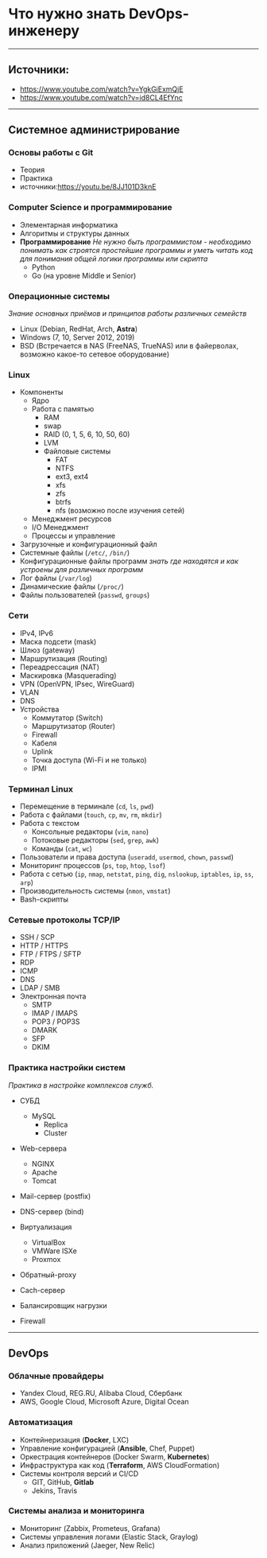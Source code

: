 # Что нужно знать DevOps-инженеру

---
## Источники:
+ https://www.youtube.com/watch?v=YgkGiExmQjE
+ https://www.youtube.com/watch?v=id8CL4EfYnc

---

## Системное администрирование

### Основы работы с Git
+ Теория
+ Практика
+ источники:https://youtu.be/8JJ101D3knE

### Computer Science и программирование
+ Элементарная информатика
+ Алгоритмы и структуры данных  
+ **Программирование**
*Не нужно быть программистом - необходимо понимать как строятся простейшие программы и уметь читать код для понимания общей логики программы или скрипта*  
  + Python
  + Go (на уровне Middle и Senior)

### Операционные системы
*Знание основных приёмов и принципов работы различных семейств*
  + Linux (Debian, RedHat, Arch, **Astra**)
  + Windows (7, 10, Server 2012, 2019)
  + BSD (Встречается в NAS (FreeNAS, TrueNAS) или в файерволах, возможно какое-то сетевое оборудование)


### Linux
  + Компоненты 
    + Ядро
    + Работа с памятью
      + RAM
      + swap
      + RAID (0, 1, 5, 6, 10, 50, 60)
      + LVM
      + Файловые системы
        + FAT
        + NTFS
        + ext3, ext4
        + xfs
        + zfs
        + btrfs
        + nfs (возможно после изучения сетей)
    + Менеджмент ресурсов
    + I/O Менеджмент
    + Процессы и управление
  + Загрузочные и конфигурационный файл
  + Системные файлы (```/etc/```, ```/bin/```)
  + Конфигурационные файлы программ
  *знать где находятся и как устроены для различных программ*
  + Лог файлы (```/var/log```)
  + Динамические файлы (```/proc/```)
  + Файлы пользователей (```passwd```, ```groups```)

### Сети
  + IPv4, IPv6
  + Маска подсети (mask)
  + Шлюз (gateway)
  + Маршрутизация (Routing)
  + Переадрессация (NAT)
  + Маскировка (Masquerading)
  + VPN (OpenVPN, IPsec, WireGuard)
  + VLAN
  + DNS
  + Устройства
    + Коммутатор (Switch)
    + Маршрутизатор (Router)
    + Firewall
    + Кабеля
    + Uplink
    + Точка доступа (Wi-Fi и не только)
    + IPMI

### Терминал Linux
+ Перемещение в терминале (```cd```, ```ls```, ```pwd```)
+ Работа с файлами (```touch```, ```cp```, ```mv```, ```rm```, ```mkdir```)
+ Работа с текстом
  + Консольные редакторы (```vim```, ```nano```)
  + Потоковые редакторы (```sed```, ```grep```, ```awk```)
  + Команды (```cat```, ```wc```)
+ Пользователи и права доступа (```useradd```, ```usermod```, ```chown```, ```passwd```)
+ Мониторинг процессов (```ps```, ```top```, ```htop```, ```lsof```)
+ Работа с сетью (```ip```, ```nmap```, ```netstat```, ```ping```, ```dig```, ```nslookup```, ```iptables```, ```ip```, ```ss```, ```arp```)
+ Производительность системы (```nmon```, ```vmstat```)
+ Bash-скрипты

### Сетевые протоколы TCP/IP
+ SSH / SCP
+ HTTP / HTTPS
+ FTP / FTPS / SFTP
+ RDP
+ ICMP
+ DNS
+ LDAP / SMB
+ Электронная почта
  + SMTP
  + IMAP / IMAPS
  + POP3 / POP3S
  + DMARK
  + SFP
  + DKIM

### Практика настройки систем
*Практика в настройке комплексов служб.*
+ СУБД
  + MySQL
    + Replica
    + Cluster

+ Web-сервера
  + NGINX
  + Apache
  + Tomcat

+ Mail-сервер (postfix)
+ DNS-сервер (bind)
+ Виртуализация
  + VirtualBox
  + VMWare ISXe
  + Proxmox
+ Обратный-proxy
+ Cach-сервер
+ Балансировщик нагрузки
+ Firewall

---

## DevOps

### Облачные провайдеры
+ Yandex Cloud, REG.RU, Alibaba Cloud, Сбербанк
+ AWS, Google Cloud, Microsoft Azure, Digital Ocean
  
### Автоматизация
+ Контейнеризация (**Docker**, LXC)
+ Управление конфигурацией (**Ansible**, Chef, Puppet)
+ Оркестрация контейнеров (Docker Swarm, **Kubernetes**)
+ Инфраструктура как код (**Terraform**, AWS CloudFormation)
+ Системы контроля версий и CI/CD
  + GIT, GitHub, **Gitlab**
  + Jekins, Travis

### Системы анализа и мониторинга
+ Мониторинг (Zabbix, Prometeus, Grafana)
+ Системы управления логами (Elastic Stack, Graylog)
+ Анализ приложений (Jaeger, New Relic)
